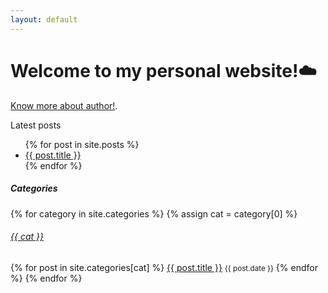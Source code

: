```yaml
---
layout: default
---
```


# Welcome to my personal website!☁️
[Know more about author!](./about.html).

Latest posts

<ul>
  {% for post in site.posts %}
    <li>
      <a href="{{ post.url }}">{{ post.title }}</a>
    </li>
  {% endfor %}
</ul>

<h5>Categories</h5>
{% for category in site.categories %}
    {% assign cat = category[0] %}
    <h6><a href="#">{{ cat }}</a></h6>
    {% for post in site.categories[cat] %}
        <a href="{{ post.url }}">{{ post.title }}</a> <small>{{ post.date }}</small>
    {% endfor %}
{% endfor %}


